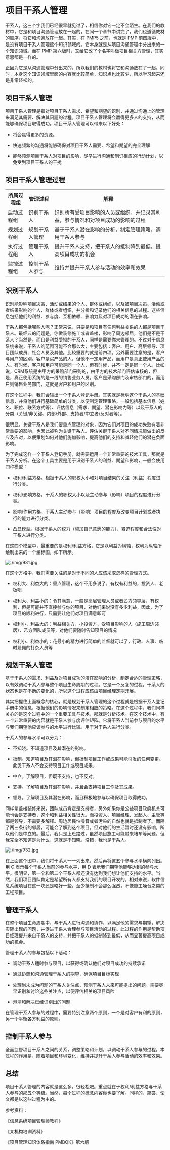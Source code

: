 # 项目干系人管理

干系人，这三个字我们已经很早就见过了，相信你对它一定不会陌生。在我们的教材中，它是和项目沟通管理放在一起的，在同一个章节中讲完了，我们也遵循教材的顺序，将它和沟通放在一起。其实，在 PMP5 之前，也就是 PMP 前四版中，是没有项目干系人管理这个知识领域的。它本身就是从项目沟通管理中分出来的一个知识领域。而在 PMP 第六版时，又给它改了个名字叫做项目相关方管理，其实意思都是一样的。

正因为它是从沟通管理中分出来的，所以我们的教材也将它和沟通放在了一起。同时，本身这个知识领域里面的内容就比较简单，知识点也比较少，所以学习起来还是非常轻松的。

## 项目干系人管理

项目干系人管理是指对项目干系人需求、希望和期望的识别，并通过沟通上的管理来满足其需要、解决其问题的过程。项目干系人管理将会赢得更多人的支持，从而能够确保项目取得成功。项目干系人管理可以带来以下好处：

- 将会赢得更多的资源。

- 快速频繁的沟通将能够确保对项目干系人需要、希望和期望的完全理解

- 能够预测项目干系人对项目的影响，尽早进行沟通和制订相应的行动计划，以免受到项目干系人的干扰

## 项目干系人管理过程

<table>
    <tr>
        <th>所属过程组</th>
        <th>管理过程</th>
        <th>解释</th>
    </tr>
    <tr>
    <td>启动过程组</td>
        <td>识别干系人</td>
        <td>识别所有受项目影响的人员或组织，并记录其利益，参与情况和对项目成功的影响的过程</td>
    </tr>
    <tr>
    <td>规划过程组</td>
        <td>规划干系人管理</td>
        <td>基于干系人潜在影响的分析，制定管理策略，调用干系人参与</td>
    </tr>
    <tr>
    <td>执行过程组</td>
        <td>管理干系人</td>
        <td>提升干系人支持，把干系人的抵制降到最低，提高项目成功的机会</td>
    </tr>
    <tr>
    <td>监控过程组</td>
        <td>控制干系人参与</td>
        <td>维持并提升干系人参与活动的效率和效果</td>
    </tr>
</table>

## 识别干系人

识别能影响项目决策、活动或结果的个人、群体或组织，以及被项目决策、活动或者结果影响的个人、群体或者组织，并分析和记录他们的相关信息的过程。这些信息包括他们的利益、参与度、互相依赖、影响力及对项目成功的潜在影响。

干系人都包括哪些人呢？正常来说，只要是和项目有任何利益关系的人都是项目干系人。最经典的问题是，你做装修施工或者盖楼，影响了周边邻居，他们是不是干系人？当然是，而且是利益受损的干系人，同样是需要你来管理的。不过对于信息系统来说，干系人的范围可能不会那么大，主要包括：客户、用户、高层领导、项目团队成员、社会人员及其他。比较重要的就是前四项。另外需要注意的是，客户与用户的区别。客户是买产品的人，但他不一定用产品，而用户是真正使用产品的人。有时候，客户和用户可能是同一个人，但有时候，并不一定是同一个人。比如说，CRM系统是由甲方的采购部门采购的，由甲方的技术部门评估审核的，但是，真正使用系统的是一线的销售业务人员。客户是采购部门及审核部门的，而用户则销售业务部门，这就是客户和用户的区别。

在这个过程中，我们会输出一个干系人登记手册。其实就是标明这个干系人的基础信息，并将他们进行基础简单的分类，以便制定管理策略。一般包括基本信息（姓名、职位、联系方式等）、评估信息（需求、期望、潜在影响力等）以及干系人的分类（关键/非关键、内部/外部、支持者/中立者/反对者等）。

很明显，关键干系人是我们要重点管理的对象，因为它们对项目的成功失败有着非常重要的影响，也因此被称为关键干系人。评估关键干系人对不同情况能做出的反应及应对，以便策划如何对他们施加影响，提高他们的支持和减轻他们的潜在负面影响。

为了完成这样一个干系人登记手册，就需要运用一个非常重要的技术工具，那就是干系人分析。在这个工具主要是用于识别干系人的利益、期望和影响，一般会使用四种模型：

- 权利/利益方格。根据干系人的职权大小和对项目结果的关注（利益）程度进行分类。

- 权利/影响方格。干系人的职权大小以及主动参与（影响）项目的程度进行分类。

- 影响/作用方格。干系人主动参与（影响）项目的程度及改变项目计划或者执行的能力进行分类。

- 凸显模型。根据干系人的权力（施加自己意愿的能力）、紧迫程度和合法性对干系人进行分类。

在这四个模型中，最重要的是权利/利益方格，它是以利益为横轴，权利为纵轴所绘制出来的一个坐标图，如下所示。

![./img/931.jpg](./img/931.jpg)

在这个方格中，我们需要关注的是对于不同的人应该采取怎样的管理方式。

- 权利大、利益大的：重点管理，这个不用多说了，有权有利益的，投资人、老板呗

- 权利大、利益小的：令其满意，一般是高层管理人员或者乙方领导层，有权利，但是可能并不直接参与你的项目，对他们来说没有多少利益，因此，为了项目的顺利进行，只需要让他们对项目满意即可

- 权利小、利益大的：利益相关方，小投资方、受项目影响的人（施工周边邻居）、乙方团队成员等，对他们要随时告知项目的情况

- 权利小、利益小的：花最小的精力进行简单的监督就可以了，行政、人事、临时雇佣的打杂人员等

## 规划干系人管理

基于干系人的需求、利益及对项目成功的潜在影响的分析，制定合适的管理策略，以有效调动干系人参与整个项目生命周期的过程。它是一个反复的过程，干系人的状态也是在不断的变化的，所以这个过程应该由项目经理定期开展。

其实把握住上面概念的核心，就是规划干系人管理的这个过程就是根据干系人登记手册中的信息，根据他们的影响情况来制定相应的策略。在这个过程中，我们同样关心的是这个过程中的一个重要工具与技术，那就是分析技术。在这个技术中，有一个非常重要的内容就是干系人参与度评估矩阵。它将干系人当前参与项目的水平与我们期望他应该参与的水平进行比较。用于对干系人进行分类。

干系人的参与水平可以分为：

- 不知晓。不知道项目及其潜在的影响。

- 抵制。知道项目及其潜在影响，但抵制项目工作或成果可能引发的任何变更。此类干系人不会支持项目工作或项目成果。

- 中立。了解项目，但既不支持，也不反对。

- 支持。了解项目及其潜在影响，并且会支持项目工作及其成果。

- 领导。了解项目及其潜在影响，而且积极地参与以确保项目取得成功。

同样拿盖楼装修来说，团队成员肯定是支持者，另外如果你是公益项目政府机关可能也会是支持者，这个和利益相关性很大。而投资人、项目经理、发起人、主管等都是领导，不需要多解释。周边居民怕噪音或者污染的自然也就是抵制者了。而隔了两三条街的邻居，可能会了解到这个项目，但对他们的生活暂时还没有影响，所以他们是中立的。最后，我只是上班路过，虽然项目施工可能带来堵车等问题，但我完全不知道是为什么，这就是不知晓。没错，我也是干系人。

![./img/932.jpg](./img/932.jpg)

在上面这个图中，我们将干系人一一列出来，然后再将这五个参与水平横向列出。用 C 表示每个干系人当前的参与水平，用 D 表示我们期望他能够达到的参与水平。很明显，第一个和第二个干系人都还没有达到我们想让他们支持的水平。当然，我们项目团队肯定是希望所有人都支持我们的项目开发的。相对来说，软件信息系统项目在这一块还是略好一些，至少抵制不会那么强烈，不像施工噪音之类的工程项目。

## 管理干系人

在整个项目生命周期中，与干系人进行沟通和协作，以满足他的需求与期望，解决实际出现的问题，并促进干系人合理参与项目活动的过程。此过程的作用是帮助项目经理提升来自干系人的支持，并把干系人的抵制降到最低，从而显著提高项目成功的机会。

管理干系人的参与包括以下活动：

- 调动干系人适时参与项目，以获得或确认他们对项目成功的持续承诺

- 通过协商和沟通管理干系人的期望，确保项目目标实现

- 处理尚未成为问题的干系人关注点，预测干系人未来可能提出的问题。需要尽早识别和讨论这些关注点，以便评估相关的项目风险

- 澄清和解决已经识别出的问题

在管理干系人参与的过程中，需要特别注意两个原则，一个是对客户有利的原则，另一个平衡各方利益的原则。

## 控制干系人参与

全面监督项目干系人之间的关系，调整策略和计划，以调动干系人参与的过程。本过程的作用是，随着项目和环境变化，维持并提升干系人参与活动的效率和效果。

## 总结

项目干系人管理的内容就是这么多，很轻松吧。重点就在于权利/利益方格与干系人参与的那五个等级。当然，每个过程的概念内容你也要了解。同样的，简答、论文都是以这些过程为主的。

参考资料：

《信息系统项目管理师教程》 

《某机构培训资料》

《项目管理知识体系指南 PMBOK》第六版